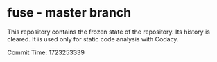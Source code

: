 # fuse - master branch

This repository contains the frozen state of the repository.
Its history is cleared. It is used only for static code
analysis with Codacy.

Commit Time: 1723253339